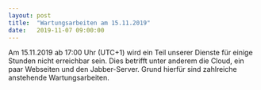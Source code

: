 ```yaml
---
layout: post
title:  "Wartungsarbeiten am 15.11.2019"
date:   2019-11-07 09:00:00
---
```


Am 15.11.2019 ab 17:00 Uhr (UTC+1) wird ein Teil unserer Dienste für einige Stunden nicht erreichbar sein. Dies betrifft unter anderem die Cloud, ein paar Webseiten und den Jabber-Server. Grund hierfür sind zahlreiche anstehende Wartungsarbeiten.
